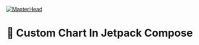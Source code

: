 [![MasterHead](https://media.licdn.com/dms/image/D4E22AQHq3y2Ra1mJvg/feedshare-shrink_800/0/1698050418396?e=1700697600&v=beta&t=pfKLwuBWooVRwMsopJ0iXj8_F65TEecwp2qnQzUzhuA)](https://rishavchanda.io)


<div align="center">
        <h1 >👋 Custom Chart In Jetpack Compose </h1>
</div>
